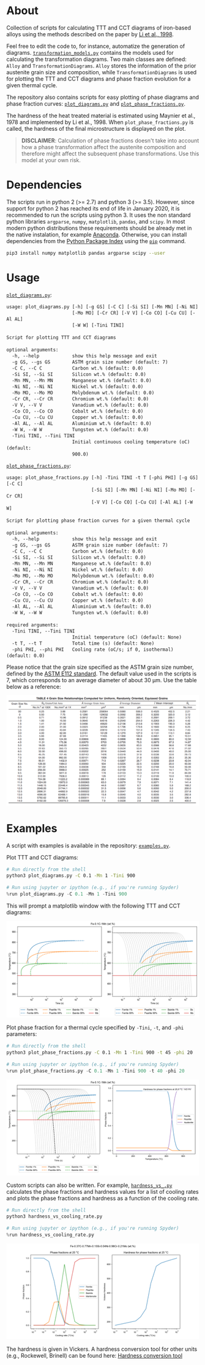 # About

Collection of scripts for calculating TTT and CCT diagrams of iron-based alloys using the methods described on the paper by [Li et al., 1998](https://github.com/arthursn/transformation-diagrams/blob/master/literature/Li%20et%20al%2C%201998%20(MetTransB)%20%5BA%20Computational%20Model%20for%20the%20Prediction%20of%20Steel%20Hardenability%5D.pdf).

Feel free to edit the code to, for instance, automatize the generation of diagrams. [`transformation_models.py`](https://github.com/arthursn/transformation-diagrams/blob/master/transformation_models.py) contains the models used for calculating the transformation diagrams. Two main classes are defined: `Alloy` and `TransformationDiagrams`. `Alloy` stores the information of the prior austenite grain size and composition, while `TransformationDiagrams` is used for plotting the TTT and CCT diagrams and phase fraction evolution for a given thermal cycle.

The repository also contains scripts for easy plotting of phase diagrams and phase fraction curves: [`plot_diagrams.py`](https://github.com/arthursn/transformation-diagrams/blob/master/plot_diagrams.py) and [`plot_phase_fractions.py`](https://github.com/arthursn/transformation-diagrams/blob/master/plot_phase_fractions.py).

The hardness of the heat treated material is estimated using Maynier et al., 1978 and implemented by Li et al., 1998. When `plot_phase_fractions.py` is called, the hardness of the final microstructure is displayed on the plot.

> **DISCLAIMER**: Calculation of phase fractions doesn't take into account how a phase transformation affect the austenite composition and therefore might affect the subsequent phase transformations. Use this model at your own risk.

# Dependencies

The scripts run in python 2 (>= 2.7) and python 3 (>= 3.5). However, since support for python 2 has reached its end of life in January 2020, it is recommended to run the scripts using python 3. It uses the non standard python libraries `argparse`, `numpy`, `matplotlib`, `pandas`, and `scipy`. In most modern python distributions these requirements should be already met in the native instalation, for example [Anaconda](https://www.anaconda.com/products/individual). Otherwise, you can install dependencies from the [Python Package Index](https://pypi.org/) using the [`pip`](https://pip.pypa.io/en/stable/installing/) command.

```bash
pip3 install numpy matplotlib pandas argparse scipy --user
```

# Usage

[`plot_diagrams.py`](https://github.com/arthursn/transformation-diagrams/blob/master/plot_diagrams.py):

```
usage: plot_diagrams.py [-h] [-g GS] [-C C] [-Si SI] [-Mn MN] [-Ni NI]
                        [-Mo MO] [-Cr CR] [-V V] [-Co CO] [-Cu CU] [-Al AL]
                        [-W W] [-Tini TINI]

Script for plotting TTT and CCT diagrams

optional arguments:
  -h, --help            show this help message and exit
  -g GS, --gs GS        ASTM grain size number (default: 7)
  -C C, --C C           Carbon wt.% (default: 0.0)
  -Si SI, --Si SI       Silicon wt.% (default: 0.0)
  -Mn MN, --Mn MN       Manganese wt.% (default: 0.0)
  -Ni NI, --Ni NI       Nickel wt.% (default: 0.0)
  -Mo MO, --Mo MO       Molybdenum wt.% (default: 0.0)
  -Cr CR, --Cr CR       Chromium wt.% (default: 0.0)
  -V V, --V V           Vanadium wt.% (default: 0.0)
  -Co CO, --Co CO       Cobalt wt.% (default: 0.0)
  -Cu CU, --Cu CU       Copper wt.% (default: 0.0)
  -Al AL, --Al AL       Aluminium wt.% (default: 0.0)
  -W W, --W W           Tungsten wt.% (default: 0.0)
  -Tini TINI, --Tini TINI
                        Initial continuous cooling temperature (oC) (default:
                        900.0)
```

[`plot_phase_fractions.py`](https://github.com/arthursn/transformation-diagrams/blob/master/plot_phase_fractions.py):

```
usage: plot_phase_fractions.py [-h] -Tini TINI -t T [-phi PHI] [-g GS] [-C C]
                               [-Si SI] [-Mn MN] [-Ni NI] [-Mo MO] [-Cr CR]
                               [-V V] [-Co CO] [-Cu CU] [-Al AL] [-W W]

Script for plotting phase fraction curves for a given thermal cycle

optional arguments:
  -h, --help            show this help message and exit
  -g GS, --gs GS        ASTM grain size number (default: 7)
  -C C, --C C           Carbon wt.% (default: 0.0)
  -Si SI, --Si SI       Silicon wt.% (default: 0.0)
  -Mn MN, --Mn MN       Manganese wt.% (default: 0.0)
  -Ni NI, --Ni NI       Nickel wt.% (default: 0.0)
  -Mo MO, --Mo MO       Molybdenum wt.% (default: 0.0)
  -Cr CR, --Cr CR       Chromium wt.% (default: 0.0)
  -V V, --V V           Vanadium wt.% (default: 0.0)
  -Co CO, --Co CO       Cobalt wt.% (default: 0.0)
  -Cu CU, --Cu CU       Copper wt.% (default: 0.0)
  -Al AL, --Al AL       Aluminium wt.% (default: 0.0)
  -W W, --W W           Tungsten wt.% (default: 0.0)

required arguments:
  -Tini TINI, --Tini TINI
                        Initial temperature (oC) (default: None)
  -t T, --t T           Total time (s) (default: None)
  -phi PHI, --phi PHI   Cooling rate (oC/s; if 0, isothermal) (default: 0.0)
```

Please notice that the grain size specified as the ASTM grain size number, defined by the [ASTM E112 standard](https://www.astm.org/Standards/E112.htm). The default value used in the scripts is 7, which corresponds to an average diameter of about 30 μm. Use the table below as a reference:

![ASTM E112 Table 4](literature/ASTME112-Table4.png)

# Examples

A script with examples is available in the repository: [`examples.py`](https://github.com/arthursn/transformation-diagrams/blob/master/examples.py).

Plot TTT and CCT diagrams:

```bash
# Run directly from the shell
python3 plot_diagrams.py -C 0.1 -Mn 1 -Tini 900
```

```python
# Run using jupyter or ipython (e.g., if you're running Spyder)
%run plot_diagrams.py -C 0.1 -Mn 1 -Tini 900
```

This will prompt a matplotlib window with the following TTT and CCT diagrams:

![Fe-1%Mn-0.1%Mn diagrams](img/Fe-1Mn-01C_diagrams.png)

Plot phase fraction for a thermal cycle specified by `-Tini`, `-t`, and `-phi` parameters:

```bash
# Run directly from the shell
python3 plot_phase_fractions.py -C 0.1 -Mn 1 -Tini 900 -t 45 -phi 20
```

```python
# Run using jupyter or ipython (e.g., if you're running Spyder)
%run plot_phase_fractions.py -C 0.1 -Mn 1 -Tini 900 -t 40 -phi 20
```

![Fe-1%Mn-0.1%Mn phase fraction](img/Fe-1Mn-01C_phase_fraction.png)

Custom scripts can also be written. For example, [`hardness_vs_.py`](https://github.com/arthursn/transformation-diagrams/blob/master/examples.py) calculates the phase fractions and hardness values for a list of cooling rates and plots the phase fractions and hardness as a function of the cooling rate.

```bash
# Run directly from the shell
python3 hardness_vs_cooling_rate.py
```

```python
# Run using jupyter or ipython (e.g., if you're running Spyder)
%run hardness_vs_cooling_rate.py
```

![Hardness vs cooling rate](img/hardness_vs_cooling_rate.png)

The hardness is given in Vickers. A hardness conversion tool for other units (e.g., Rockewell, Brinell) can be found here: [Hardness conversion tool](https://arthursn.github.io/hardness.html)
